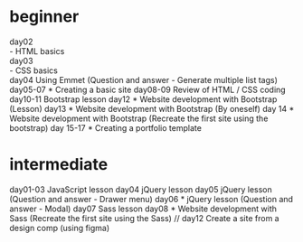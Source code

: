 # beginner
  day02  
    - HTML basics  
  day03  
    - CSS basics  
  day04
    Using Emmet (Question and answer - Generate multiple list tags)
  day05-07
    * Creating a basic site
  day08-09
     Review of HTML / CSS coding
  day10-11
    Bootstrap lesson
  day12
    * Website development with Bootstrap (Lesson)
  day13
    * Website development with Bootstrap (By oneself)
  day 14
    * Website development with Bootstrap (Recreate the first site using the bootstrap)
  day 15-17
    * Creating a portfolio template

# intermediate
  day01-03
    JavaScript lesson
  day04
    jQuery lesson
  day05
    jQuery lesson (Question and answer - Drawer menu)
  day06
    * jQuery lesson (Question and answer - Modal)
  day07
    Sass lesson
  day08
    * Website development with Sass (Recreate the first site using the Sass)
  // day12
    Create a site from a design comp (using figma)
